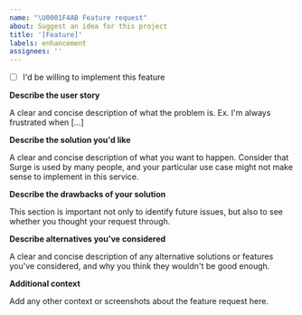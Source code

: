 ```yaml
---
name: "\U0001F4AB Feature request"
about: Suggest an idea for this project
title: '[Feature]'
labels: enhancement
assignees: ''
---
```


- [ ] I'd be willing to implement this feature

**Describe the user story**

A clear and concise description of what the problem is. Ex. I'm always frustrated when [...]

**Describe the solution you'd like**

A clear and concise description of what you want to happen. Consider that Surge is used by many people, and your particular use case might not make sense to implement in this service.

**Describe the drawbacks of your solution**

This section is important not only to identify future issues, but also to see whether you thought your request through.

**Describe alternatives you've considered**

A clear and concise description of any alternative solutions or features you've considered, and why you think they wouldn't be good enough.

**Additional context**

Add any other context or screenshots about the feature request here.
